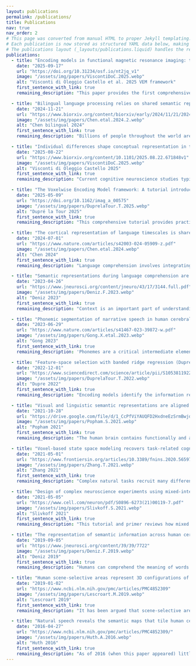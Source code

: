 ```yaml
---
layout: publications
permalink: /publications/
title: Publications
nav: true
nav_order: 2
# This page was converted from manual HTML to proper Jekyll templating.
# Each publication is now stored as structured YAML data below, making it much easier to maintain.
# The publications layout (_layouts/publications.liquid) handles the rendering using the same CSS styling.
publications:
  - title: "Encoding models in functional magnetic resonance imaging: the Voxelwise Encoding Model framework (Visconti di Oleggio Castello, Deniz, et al., PsyArXiv preprint)"
    date: "2025-09-17"
    url: "https://doi.org/10.31234/osf.io/nt2jq_v1"
    image: "/assets/img/papers/ViscontiDoC.2025.webp"
    alt: "Visconti di Oleggio Castello et al. 2025 VEM framework"
    first_sentence_with_link: true
    remaining_description: "This paper provides the first comprehensive guide for creating encoding models with fMRI data, and complements our VEM tutorials. The Voxelwise Encoding Model (VEM) framework extracts features from stimuli or tasks and uses them in encoding models to predict brain activity. When models successfully predict activity in brain regions, we can conclude that information represented in the features is also encoded in those regions. This comprehensive guide makes this powerful methodology accessible to researchers at all levels."

  - title: "Bilingual language processing relies on shared semantic representations that are modulated by each language (Chen et al., bioRxiv preprint)"
    date: "2024-11-21"
    url: "https://www.biorxiv.org/content/biorxiv/early/2024/11/21/2024.06.24.600505.full.pdf"
    image: "/assets/img/papers/Chen.etal.2024.2.webp"
    alt: "Chen bilingual 2024"
    first_sentence_with_link: true
    remaining_description: "Billions of people throughout the world are bilingual and can extract meaning from multiple languages. To determine how semantic representations in the brains of bilinguals can support both shared and distinct processing for different languages, we performed fMRI scans of participants who are fluent in both English and Chinese while they read natural narratives in each language. We find that semantic representations are largely shared between languages. However, there are finer-grained differences that systematically alter how the same meaning is represented between different languages. Thus, semantic brain representations in bilinguals are shared across languages but modulated by each language."

  - title: "Individual differences shape conceptual representation in the brain (Visconti di Oleggio Castello et al., bioRxiv preprint)"
    date: "2025-08-22"
    url: "https://www.biorxiv.org/content/10.1101/2025.08.22.671848v1"
    image: "/assets/img/papers/ViscontiDoC.2025.webp"
    alt: "Visconti di Oleggio Castello 2025"
    first_sentence_with_link: true
    remaining_description: "Current cognitive neuroscience studies typically focus on group averages, ignoring meaningful individual differences that are crucial for developing personalized medical interventions. In this study we develop a new computational framework to measure and interpret individual differences in functional brain maps, and use it to identify individual differences in conceptual representation. We found robust individual differences that reflect cognitive traits unique to each person. This framework enables new precision neuroscience approaches to the study of complex functional representations."

  - title: "The Voxelwise Encoding Model framework: A tutorial introduction to fitting encoding models to fMRI data (Dupré la Tour et al., Imaging Neuroscience)"
    date: "2025-05-09"
    url: "https://doi.org/10.1162/imag_a_00575"
    image: "/assets/img/papers/DuprelaTour.T.2025.webp"
    alt: "Dupré la Tour 2025"
    first_sentence_with_link: true
    remaining_description: "This comprehensive tutorial provides practical guidance on using the Voxelwise Encoding Model (VEM) framework for functional brain mapping. The VEM approach extracts features from stimuli or tasks and uses them in encoding models to predict brain activity. When models successfully predict activity in brain regions, we can conclude that information represented in the features is also encoded in those regions. The tutorial includes hands-on examples with public datasets, code repositories, and interactive notebooks to make this powerful methodology accessible to researchers at all levels."

  - title: "The cortical representation of language timescales is shared between reading and listening (Chen et al., Communications Biology)"
    date: "2024-07-01"
    url: "https://www.nature.com/articles/s42003-024-05909-z.pdf"
    image: "/assets/img/papers/Chen.etal.2024.webp"
    alt: "Chen 2024"
    first_sentence_with_link: true
    remaining_description: "Language comprehension involves integrating low-level sensory inputs into a hierarchy of increasingly high-level features. To recover this hierarchy we mapped the intrinsic timescale of language representation across the cerebral cortex during listening and reading. We find that the timescale of representation is organized similarly for the two modalities."

  - title: "Semantic representations during language comprehension are affected by context (Deniz et al., Journal of Neuroscience)"
    date: "2023-04-26"
    url: "https://www.jneurosci.org/content/jneuro/43/17/3144.full.pdf"
    image: "/assets/img/papers/Deniz.F.2023.webp"
    alt: "Deniz 2023"
    first_sentence_with_link: true
    remaining_description: "Context is an important part of understanding the meaning of natural language, but most neuroimaging studies of meaning use isolated words and isolated sentences with little context. In this study, we examined whether the results of neuroimaging language studies that use out-of-context stimuli generalize to natural language. We find that increasing context improves the quality of neuroimaging data and changes where and how semantic information is represented in the brain. These results suggest that findings from studies using out-of-context stimuli may not generalize to natural language used in daily life."

  - title: "Phonemic segmentation of narrative speech in human cerebral cortex (Gong et al., Nature Communications)"
    date: "2023-06-29"
    url: "https://www.nature.com/articles/s41467-023-39872-w.pdf"
    image: "/assets/img/papers/Gong.X.etal.2023.webp"
    alt: "Gong 2023"
    first_sentence_with_link: true
    remaining_description: 'Phonemes are a critical intermediate element of speech. This fMRI study identifies the brain representation of single phonemes, and of diphones and triphones. We find that many regions in and around the auditory cortex represent phonemes. These regions include classical areas in the dorsal superior temporal gyrus and a larger region in the lateral temporal cortex (where diphone features appear to be represented). Furthermore, we identify regions where phonemic processing and lexical retrieval are intertwined. (Note: this is work done in collaboration with the <a href="http://theunissen.berkeley.edu/">Theunissen lab</a> here at UCB.)'

  - title: "Feature-space selection with banded ridge regression (Dupré la Tour et al., Neuroimage)"
    date: "2022-12-01"
    url: "https://www.sciencedirect.com/science/article/pii/S1053811922008497"
    image: "/assets/img/papers/DuprelaTour.T.2022.webp"
    alt: "Dupre 2022"
    first_sentence_with_link: true
    remaining_description: "Encoding models identify the information represented in brain recordings, but fitting multiple models simultaneously presents several challenges. This paper describes how banded ridge regression can be used to solve these problems. Furthermore, several methods are proposed to address the computational challenge of fitting banded ridge regressions on large numbers of voxels and feature spaces. All implementations are released in an open-source Python package called Himalaya."

  - title: "Visual and linguistic semantic representations are aligned at the border of human visual cortex (Popham et al., Nature Neuroscience)"
    date: "2021-10-28"
    url: "https://drive.google.com/file/d/1_CcPfViYAUQFD2HxdneEzSrmBwjd-QkJ/view"
    image: "/assets/img/papers/Popham.S.2021.webp"
    alt: "Popham 2021"
    first_sentence_with_link: true
    remaining_description: "The human brain contains functionally and anatomically distinct networks for representing semantic information in each sensory modality, and a separate, distributed amodal conceptual network. In this study we examined the spatial organization of visual and amodal semantic functional maps. The pattern of semantic selectivity in these two distinct networks corresponds along the boundary of visual cortex: for visual categories represented posterior to the boundary, the same categories are represented linguistically on the anterior side. These results suggest that these two networks are smoothly joined to form one contiguous map."

  - title: "Voxel-based state space modeling recovers task-related cognitive states in naturalistic fMRI experiments (Zhang et al., Front. Neuro.)"
    date: "2021-05-01"
    url: "https://www.frontiersin.org/articles/10.3389/fnins.2020.565976/full"
    image: "/assets/img/papers/Zhang.T.2021.webp"
    alt: "Zhang 2021"
    first_sentence_with_link: true
    remaining_description: "Complex natural tasks recruit many different functional brain networks, and we understand little about how such tasks are represented in the brain. Here we present a voxel-based state space modeling method for recovering task-related state spaces from human fMRI data. We apply this method to data acquired in a controlled visual attention task and a video game task. We show that each task induces distinct brain states that can be embedded in a low-dimensional state space that reflects task parameters, and that attention increases state separation in the task-related subspace."

  - title: "Design of complex neuroscience experiments using mixed-integer linear programming (Slivkoff and Gallant, Neuron)"
    date: "2021-05-05"
    url: "https://www.cell.com/neuron/pdf/S0896-6273(21)00119-7.pdf"
    image: "/assets/img/papers/Slivkoff.S.2021.webp"
    alt: "Slivkoff 2021"
    first_sentence_with_link: true
    remaining_description: "This tutorial and primer reviews how mixed integer linear programming can be used to optimize the design of complex experiments using many different variables. The approach is particularly useful when designing complex fMRI experiments--such as question answering studies--that aim to manipulate and probe many dimensions simultaneously."

  - title: "The representation of semantic information across human cerebral cortex during listening versus reading is invariant to stimulus modality (Deniz et al., J. Neurosci.)"
    date: "2019-09-05"
    url: "https://www.jneurosci.org/content/39/39/7722"
    image: "/assets/img/papers/Deniz.F.2019.webp"
    alt: "Deniz 2019"
    first_sentence_with_link: true
    remaining_description: "Humans can comprehend the meaning of words from both spoken and written language. It is therefore important to understand the relationship between the brain representations of spoken or written text. Here, we show that although the representation of semantic information in the human brain is quite complex, the semantic representations evoked by listening versus reading are almost identical. These results suggest that the representation of language semantics is independent of the sensory modality through which the semantic information is received."

  - title: "Human scene-selective areas represent 3D configurations of surfaces (Lescroart et al., Neuron)"
    date: "2019-01-02"
    url: "https://www.ncbi.nlm.nih.gov/pmc/articles/PMC4852309"
    image: "/assets/img/papers/Lescroart.M.2019.webp"
    alt: "Lescroart 2019"
    first_sentence_with_link: true
    remaining_description: "It has been argued that scene-selective areas in the human brain represent both the 3D structure of the local visual environment and low-level 2D features that provide cues for 3D structure. To evaluate these hypotheses we developed an encoding model of 3D scene structure and tested it against a model of low-level 2D features. We fit the models to fMRI data recorded while subjects viewed visual scenes. Scene-selective areas represent the distance to and orientation of large surfaces. The most important dimensions of 3D structure are distance and openness."

  - title: "Natural speech reveals the semantic maps that tile human cerebral cortex (Huth et al., Nature)"
    date: "2016-04-27"
    url: "https://www.ncbi.nlm.nih.gov/pmc/articles/PMC4852309/"
    image: "/assets/img/papers/Huth.A.2016.webp"
    alt: "Huth 2016"
    first_sentence_with_link: true
    remaining_description: "As of 2016 (when this paper appeared) little of the human lexical-semantic system had been mapped comprehensively, and the semantic selectivity of most regions was unknown. We collected fMRI while subjects listened to narrative stories, and recovered lexical-semantic maps by voxelwise modeling. We showed that the semantic system is organized into intricate patterns that seem to be consistent across individuals. We then used a generative model to create a detailed semantic atlas. Our results show that most areas within the semantic system represent information about groups of related concepts, and the atlas shows which concepts are represented in each area."
---
```


<!-- This page now uses a proper Jekyll template! The publications data is stored in the YAML front matter
     and rendered using the custom publications layout. This makes it much easier to maintain and follows
     Jekyll best practices while preserving the exact same visual styling. -->
